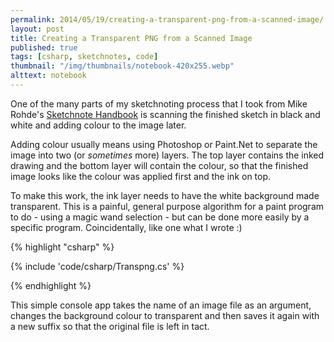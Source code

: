 ```yaml
---
permalink: 2014/05/19/creating-a-transparent-png-from-a-scanned-image/
layout: post
title: Creating a Transparent PNG from a Scanned Image
published: true
tags: [csharp, sketchnotes, code]
thumbnail: "/img/thumbnails/notebook-420x255.webp"
alttext: notebook
---
```


One of the many parts of my sketchnoting process that I took from Mike Rohde's
<a href="http://rohdesign.com/book">Sketchnote Handbook</a> is scanning the finished
sketch in black and white and adding colour to the image later.

Adding colour usually means using Photoshop or Paint.Net to separate the image
into two (or _sometimes_ more) layers. The top layer contains the inked drawing
and the bottom layer will contain the colour, so that the finished image looks
like the colour was applied first and the ink on top.

To make this work, the ink layer needs to have the white background made
transparent. This is a painful, general purpose algorithm for a paint program
to do - using a magic wand selection - but can be done more easily by a
specific program. Coincidentally, like one what I wrote :)

{% highlight "csharp" %}

{% include 'code/csharp/Transpng.cs' %}

{% endhighlight %}

This simple console app takes the name of an image file as an argument,
changes the background colour to transparent and then saves it again with a
new suffix so that the original file is left in tact.
